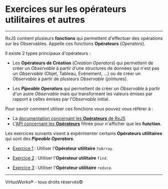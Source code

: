 # Exercices sur les opérateurs utilitaires et autres

---

RxJS contient plusieurs __fonctions__ qui permettent d'effectuer des opérations sur
les Observables. Appelle ces fonctions __Opérateurs__ (*Operators*).

Il existe 2 types principaux d'opérateurs :
- Les __Opérateurs de Création__ (*Creation Operators*) qui permettent de créer
  un *Observable* à partir d'une structures de données qui n'est pas un
  *Observable* (Objet, Tableau, Evènement, ...) ou de créer un *Observable* à
  partir de plusieurs *Observable* (jointures).

- Les __*Pipeable Operators*__ qui permettent de
  créer un *Observable* à partir d'un autre *Observable* mais qui transforment
  les valeurs émises par rapport à celles émises par l'*Observable* initial.

Pour savoir comment utiliser ces fonctions vous pouvez vous référer à :

* La [documentation concernant les __Opérateurs__ de RxJS](https://rxjs-dev.firebaseapp.com/guide/operators)
* L'[API concernant les __Opérateurs__](https://rxjs-dev.firebaseapp.com/api?type=function) filtrée pour n'afficher que les __function__.

Les exercices suivants visent à expérimenter certains __Opérateurs utilitaires__
qui sont des __*Pipeable Operators*__.

* [Exercice 1](./exercice-01) : Utiliser l'__Opérateur utilitaire__ `toArray`.

* [Exercice 2](./exercice-02) : Utiliser l'__Opérateur utilitaire__
  `find`.

* [Exercice 3](./exercice-03) : Utiliser l'__Opérateur utilitaire__
  `reduce`.

---

VirtuoWorks® - tous droits réservés©